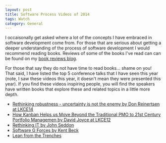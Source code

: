 ```yaml
---
layout: post
title: Software Process Videos of 2014
tags: Watch
category: General
---
```

I occaisonally get asked where a lot of the concepts I have embraced in software development come from. For those that are serious about getting a deeper understanding of the process of software development I would recommend reading books. Reviews of some of the books I've read can can be found on my [book reviews blog](http://bookreviews.markpearl.co.za/). 

For those that say they do not have time to read books... shame on you! That said, I have listed the top 5 conference talks that I have seen this year (note, I saw these videos this year, it doesn't mean they were presented this year). If you find these videos inspiring people, you will find the speakers have written books that explore these and related topics in a little more depth. 

- [Rethinking robustness - uncertainty is not the enemy by Don Reinertsen at LKCE14](http://vimeo.com/114857439)  
- [How Kanban Helps us Move Beyond the Traditional PMO to 21st Century Portfolio Managemen by David Joyce at LKCE12](http://vimeo.com/52546904)  
- [Rethinking IT by John Seddon](http://vimeo.com/19122939)  
- [Software G Forces by Kent Beck](http://vimeo.com/33530096)  
- [Lean from the Trenches](http://vimeo.com/55014114)  

